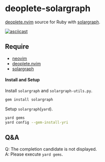 # deoplete-solargraph

[deoplete.nvim](https://github.com/Shougo/deoplete.nvim) source for Ruby with [solargraph](https://github.com/castwide/solargraph).  

[![asciicast](https://asciinema.org/a/GWeqELfs2dyftEe5BHnAUjIhm.png)](https://asciinema.org/a/GWeqELfs2dyftEe5BHnAUjIhm)  

## Require

* [neovim](https://github.com/neovim/neovim)
* [deoplete.nvim](https://github.com/Shougo/deoplete.nvim)
* [solargraph](https://github.com/castwide/solargraph)


#### Install and Setup

Install  `solargraph` and `solargraph-utils.py`.  

```bash
gem install solargraph
```

Setup `solargraph`(`yard`).

```bash
yard gems 
yard config --gem-install-yri 
```

## Q&A

Q: The completion candidate is not displayed.  
A: Please execute `yard gems`.  
